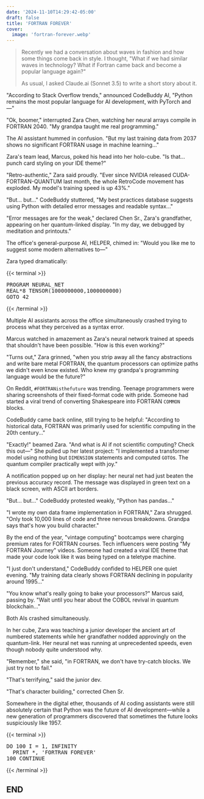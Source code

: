 ```yaml
---
date: '2024-11-10T14:29:42-05:00'
draft: false
title: 'FORTRAN FOREVER'
cover:
  image: 'fortran-forever.webp'
---
```


> Recently we had a conversation about waves in fashion and how some things come back in style.
> I thought, "What if we had similar waves in technology? What if Fortran came back and become a popular language again?"
>
> As usual, I asked Claude.ai (Sonnet 3.5) to write a short story about it.

"According to Stack Overflow trends," announced CodeBuddy AI, "Python remains the most popular language for AI development, with PyTorch and—"

"Ok, boomer," interrupted Zara Chen, watching her neural arrays compile in FORTRAN 2040. "My grandpa taught me real programming."

The AI assistant hummed in confusion. "But my last training data from 2037 shows no significant FORTRAN usage in machine learning..."

Zara's team lead, Marcus, poked his head into her holo-cube. "Is that... punch card styling on your IDE theme?"

"Retro-authentic," Zara said proudly. "Ever since NVIDIA released CUDA-FORTRAN-QUANTUM last month, the whole RetroCode movement has exploded. My model's training speed is up 43%."

"But... but..." CodeBuddy stuttered, "My best practices database suggests using Python with detailed error messages and readable syntax..."

"Error messages are for the weak," declared Chen Sr., Zara's grandfather, appearing on her quantum-linked display. "In my day, we debugged by meditation and printouts."

The office's general-purpose AI, HELPER, chimed in: "Would you like me to suggest some modern alternatives to—"

Zara typed dramatically:

{{< terminal >}}
<pre>
PROGRAM NEURAL_NET
REAL*8 TENSOR(1000000000,1000000000)
GOTO 42
</pre>
{{< /terminal >}}

Multiple AI assistants across the office simultaneously crashed trying to process what they perceived as a syntax error.

Marcus watched in amazement as Zara's neural network trained at speeds that shouldn't have been possible. "How is this even working?"

"Turns out," Zara grinned, "when you strip away all the fancy abstractions and write bare metal FORTRAN, the quantum processors can optimize paths we didn't even know existed. Who knew my grandpa's programming language would be the future?"

On Reddit, `#FORTRANisthefuture` was trending. Teenage programmers were sharing screenshots of their fixed-format code with pride. Someone had started a viral trend of converting Shakespeare into FORTRAN `COMMON` blocks.

CodeBuddy came back online, still trying to be helpful: "According to historical data, FORTRAN was primarily used for scientific computing in the 20th century..."

"Exactly!" beamed Zara. "And what is AI if not scientific computing? Check this out—" She pulled up her latest project: "I implemented a transformer model using nothing but `DIMENSION` statements and computed `GOTO`s. The quantum compiler practically wept with joy."

A notification popped up on her display: her neural net had just beaten the previous accuracy record. The message was displayed in green text on a black screen, with ASCII art borders.

"But... but..." CodeBuddy protested weakly, "Python has pandas..."

"I wrote my own data frame implementation in FORTRAN," Zara shrugged. "Only took 10,000 lines of code and three nervous breakdowns. Grandpa says that's how you build character."

By the end of the year, "vintage computing" bootcamps were charging premium rates for FORTRAN courses. Tech influencers were posting "My FORTRAN Journey" videos. Someone had created a viral IDE theme that made your code look like it was being typed on a teletype machine.

"I just don't understand," CodeBuddy confided to HELPER one quiet evening. "My training data clearly shows FORTRAN declining in popularity around 1995..."

"You know what's really going to bake your processors?" Marcus said, passing by. "Wait until you hear about the COBOL revival in quantum blockchain..."

Both AIs crashed simultaneously.

In her cube, Zara was teaching a junior developer the ancient art of numbered statements while her grandfather nodded approvingly on the quantum-link. Her neural net was running at unprecedented speeds, even though nobody quite understood why.

"Remember," she said, "in FORTRAN, we don't have try-catch blocks. We just try not to fail."

"That's terrifying," said the junior dev.

"That's character building," corrected Chen Sr.

Somewhere in the digital ether, thousands of AI coding assistants were still absolutely certain that Python was the future of AI development—while a new generation of programmers discovered that sometimes the future looks suspiciously like 1957.

{{< terminal >}}
<pre>
DO 100 I = 1, INFINITY
  PRINT *, 'FORTRAN FOREVER'
100 CONTINUE
</pre>
{{< /terminal >}}

## END